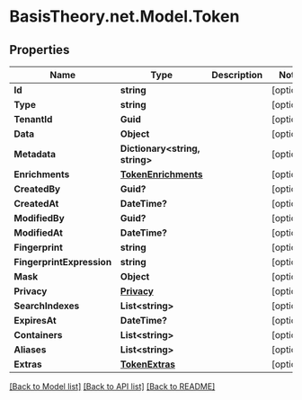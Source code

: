 # BasisTheory.net.Model.Token

## Properties

Name | Type | Description | Notes
------------ | ------------- | ------------- | -------------
**Id** | **string** |  | [optional] 
**Type** | **string** |  | [optional] 
**TenantId** | **Guid** |  | [optional] 
**Data** | **Object** |  | [optional] 
**Metadata** | **Dictionary&lt;string, string&gt;** |  | [optional] 
**Enrichments** | [**TokenEnrichments**](TokenEnrichments.md) |  | [optional] 
**CreatedBy** | **Guid?** |  | [optional] 
**CreatedAt** | **DateTime?** |  | [optional] 
**ModifiedBy** | **Guid?** |  | [optional] 
**ModifiedAt** | **DateTime?** |  | [optional] 
**Fingerprint** | **string** |  | [optional] 
**FingerprintExpression** | **string** |  | [optional] 
**Mask** | **Object** |  | [optional] 
**Privacy** | [**Privacy**](Privacy.md) |  | [optional] 
**SearchIndexes** | **List&lt;string&gt;** |  | [optional] 
**ExpiresAt** | **DateTime?** |  | [optional] 
**Containers** | **List&lt;string&gt;** |  | [optional] 
**Aliases** | **List&lt;string&gt;** |  | [optional] 
**Extras** | [**TokenExtras**](TokenExtras.md) |  | [optional] 

[[Back to Model list]](../README.md#documentation-for-models) [[Back to API list]](../README.md#documentation-for-api-endpoints) [[Back to README]](../README.md)

